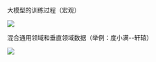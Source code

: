 大模型的训练过程（宏观）

![](https://gitee.com/hxc8/images0/raw/master/img/202407172040100.jpg)

混合通用领域和垂直领域数据（举例：度小满--轩辕）

![](https://gitee.com/hxc8/images0/raw/master/img/202407172040304.jpg)